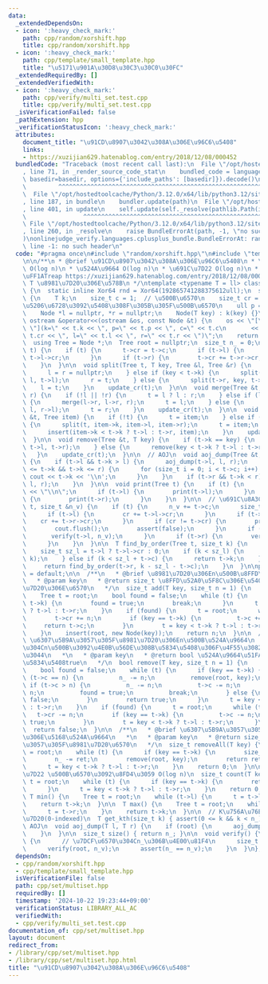 ```yaml
---
data:
  _extendedDependsOn:
  - icon: ':heavy_check_mark:'
    path: cpp/random/xorshift.hpp
    title: cpp/random/xorshift.hpp
  - icon: ':heavy_check_mark:'
    path: cpp/template/small_template.hpp
    title: "\u5171\u901A\u30D8\u30C3\u30C0\u30FC"
  _extendedRequiredBy: []
  _extendedVerifiedWith:
  - icon: ':heavy_check_mark:'
    path: cpp/verify/multi_set.test.cpp
    title: cpp/verify/multi_set.test.cpp
  _isVerificationFailed: false
  _pathExtension: hpp
  _verificationStatusIcon: ':heavy_check_mark:'
  attributes:
    document_title: "\u91CD\u8907\u3042\u308A\u306E\u96C6\u5408"
    links:
    - https://xuzijian629.hatenablog.com/entry/2018/12/08/000452
  bundledCode: "Traceback (most recent call last):\n  File \"/opt/hostedtoolcache/Python/3.12.0/x64/lib/python3.12/site-packages/onlinejudge_verify/documentation/build.py\"\
    , line 71, in _render_source_code_stat\n    bundled_code = language.bundle(stat.path,\
    \ basedir=basedir, options={'include_paths': [basedir]}).decode()\n          \
    \         ^^^^^^^^^^^^^^^^^^^^^^^^^^^^^^^^^^^^^^^^^^^^^^^^^^^^^^^^^^^^^^^^^^^^^^^^^^^^^^^^^\n\
    \  File \"/opt/hostedtoolcache/Python/3.12.0/x64/lib/python3.12/site-packages/onlinejudge_verify/languages/cplusplus.py\"\
    , line 187, in bundle\n    bundler.update(path)\n  File \"/opt/hostedtoolcache/Python/3.12.0/x64/lib/python3.12/site-packages/onlinejudge_verify/languages/cplusplus_bundle.py\"\
    , line 401, in update\n    self.update(self._resolve(pathlib.Path(included), included_from=path))\n\
    \                ^^^^^^^^^^^^^^^^^^^^^^^^^^^^^^^^^^^^^^^^^^^^^^^^^^^^^^^^^\n \
    \ File \"/opt/hostedtoolcache/Python/3.12.0/x64/lib/python3.12/site-packages/onlinejudge_verify/languages/cplusplus_bundle.py\"\
    , line 260, in _resolve\n    raise BundleErrorAt(path, -1, \"no such header\"\
    )\nonlinejudge_verify.languages.cplusplus_bundle.BundleErrorAt: random/xorshift.hpp:\
    \ line -1: no such header\n"
  code: "#pragma once\n#include \"random/xorshift.hpp\"\n#include \"template/small_template.hpp\"\
    \n\n/**\n * @brief \u91CD\u8907\u3042\u308A\u306E\u96C6\u5408\n * \u633F\u5165\
    \ O(log n)\n * \u524A\u9664 O(log n)\n * \u691C\u7D22 O(log n)\n * \u5B9F\u88C5\
    \uFF1ATreap https://xuzijian629.hatenablog.com/entry/2018/12/08/000452\n * @tparam\
    \ T \u8981\u7D20\u306E\u578B\n */\ntemplate <typename T = ll> class TreeMultiSet\
    \ {\n  static inline Xor64 rnd = Xor64(192865741288375612ull);\n  struct Node\
    \ {\n    T k;\n    size_t c = 1;  // \u500B\u6570\n    size_t cr = 1; // \u90E8\
    \u5206\u6728\u3092\u5408\u308F\u305B\u305F\u500B\u6570\n    ull p = rnd.get();\n\
    \    Node *l = nullptr, *r = nullptr;\n    Node(T key) : k(key) {}\n  };\n  friend\
    \ ostream &operator<<(ostream &os, const Node &t) {\n    os << \"[\" << &t <<\
    \ \"](k=\" << t.k << \", p=\" << t.p << \", c=\" << t.c\n       << \", cr=\" <<\
    \ t.cr << \", l=\" << t.l << \", r=\" << t.r << \")\";\n    return os;\n  }\n\
    \  using Tree = Node *;\n  Tree root = nullptr;\n  size_t n_ = 0;\n\n  void update_cr(Tree\
    \ t) {\n    if (t) {\n      t->cr = t->c;\n      if (t->l) {\n        t->cr +=\
    \ t->l->cr;\n      }\n      if (t->r) {\n        t->cr += t->r->cr;\n      }\n\
    \    }\n  }\n\n  void split(Tree t, T key, Tree &l, Tree &r) {\n    if (!t) {\n\
    \      l = r = nullptr;\n    } else if (key < t->k) {\n      split(t->l, key,\
    \ l, t->l);\n      r = t;\n    } else {\n      split(t->r, key, t->r, r);\n  \
    \    l = t;\n    }\n    update_cr(t);\n  }\n\n  void merge(Tree &t, Tree l, Tree\
    \ r) {\n    if (!l || !r) {\n      t = l ? l : r;\n    } else if (l->p > r->p)\
    \ {\n      merge(l->r, l->r, r);\n      t = l;\n    } else {\n      merge(r->l,\
    \ l, r->l);\n      t = r;\n    }\n    update_cr(t);\n  }\n\n  void insert(Tree\
    \ &t, Tree item) {\n    if (!t) {\n      t = item;\n    } else if (item->p > t->p)\
    \ {\n      split(t, item->k, item->l, item->r);\n      t = item;\n    } else {\n\
    \      insert(item->k < t->k ? t->l : t->r, item);\n    }\n    update_cr(t);\n\
    \  }\n\n  void remove(Tree &t, T key) {\n    if (t->k == key) {\n      merge(t,\
    \ t->l, t->r);\n    } else {\n      remove(key < t->k ? t->l : t->r, key);\n \
    \   }\n    update_cr(t);\n  }\n\n  // AOJ\n  void aoj_dump(Tree &t, T l, T r)\
    \ {\n    if (t->l && t->k > l) {\n      aoj_dump(t->l, l, r);\n    }\n    if (l\
    \ <= t->k && t->k <= r) {\n      for (size_t i = 0; i < t->c; i++) {\n       \
    \ cout << t->k << '\\n';\n      }\n    }\n    if (t->r && t->k < r) {\n      aoj_dump(t->r,\
    \ l, r);\n    }\n  }\n\n  void print(Tree t) {\n    if (t) {\n      cout << (*t)\
    \ << \"\\n\";\n      if (t->l) {\n        print(t->l);\n      }\n      if (t->r)\
    \ {\n        print(t->r);\n      }\n    }\n  }\n\n  // \u691C\u8A3C\n  void verify(Tree\
    \ t, size_t &n_v) {\n    if (t) {\n      n_v += t->c;\n      size_t cr = t->c;\n\
    \      if (t->l) {\n        cr += t->l->cr;\n      }\n      if (t->r) {\n    \
    \    cr += t->r->cr;\n      }\n      if (cr != t->cr) {\n        print(root);\n\
    \        cout.flush();\n        assert(false);\n      }\n      if (t->l) {\n \
    \       verify(t->l, n_v);\n      }\n      if (t->r) {\n        verify(t->r, n_v);\n\
    \      }\n    }\n  }\n\n  T find_by_order(Tree t, size_t k) {\n    assert(t);\n\
    \    size_t sz_l = t->l ? t->l->cr : 0;\n    if (k < sz_l) {\n      return find_by_order(t->l,\
    \ k);\n    } else if (k < sz_l + t->c) {\n      return t->k;\n    } else {\n \
    \     return find_by_order(t->r, k - sz_l - t->c);\n    }\n  }\n\npublic:\n  TreeMultiSet()\
    \ = default;\n\n  /**\n   * @brief \u8981\u7D20\u306En\u500B\u8FFD\u52A0\n   *\n\
    \   * @param key\n   * @return size_t \u8FFD\u52A0\u5F8C\u306E\u540C\u3058\u8981\
    \u7D20\u306E\u6570\n   */\n  size_t add(T key, size_t n = 1) {\n    n_ += n;\n\
    \    Tree t = root;\n    bool found = false;\n    while (t) {\n      if (key ==\
    \ t->k) {\n        found = true;\n        break;\n      }\n      t = key < t->k\
    \ ? t->l : t->r;\n    }\n    if (found) {\n      t = root;\n      while (t) {\n\
    \        t->cr += n;\n        if (key == t->k) {\n          t->c += n;\n     \
    \     return t->c;\n        }\n        t = key < t->k ? t->l : t->r;\n      }\n\
    \    }\n    insert(root, new Node(key));\n    return n;\n  }\n\n  /**\n   * @brief\
    \ \u6307\u5B9A\u3057\u305F\u8981\u7D20\u306En\u500B\u524A\u9664\n   * \u8981\u7D20\
    \u304Cn\u500B\u3092\u4E0B\u56DE\u308B\u5834\u5408\u306F\u4F55\u3082\u3057\u306A\
    \u3044\n   *\n   * @param key\n   * @return bool \u524A\u9664\u51FA\u6765\u305F\
    \u5834\u5408true\n   */\n  bool remove(T key, size_t n = 1) {\n    Tree t = root;\n\
    \    bool found = false;\n    while (t) {\n      if (key == t->k) {\n        if\
    \ (t->c == n) {\n          n_ -= n;\n          remove(root, key);\n        } else\
    \ if (t->c > n) {\n          n_ -= n;\n          t->c -= n;\n          t->cr -=\
    \ n;\n          found = true;\n          break;\n        } else {\n          return\
    \ false;\n        }\n        return true;\n      }\n      t = key < t->k ? t->l\
    \ : t->r;\n    }\n    if (found) {\n      t = root;\n      while (t) {\n     \
    \   t->cr -= n;\n        if (key == t->k) {\n          t->c -= n;\n          return\
    \ true;\n        }\n        t = key < t->k ? t->l : t->r;\n      }\n    }\n  \
    \  return false;\n  }\n\n  /**\n   * @brief \u6307\u5B9A\u3057\u305F\u8981\u7D20\
    \u306E\u5168\u524A\u9664\n   *\n   * @param key\n   * @return size_t \u524A\u9664\
    \u3057\u305F\u8981\u7D20\u6570\n   */\n  size_t removeAll(T key) {\n    Tree t\
    \ = root;\n    while (t) {\n      if (key == t->k) {\n        size_t ret = t->c;\n\
    \        n_ -= ret;\n        remove(root, key);\n        return ret;\n      }\n\
    \      t = key < t->k ? t->l : t->r;\n    }\n    return 0;\n  }\n\n  // \u691C\
    \u7D22 \u500B\u6570\u3092\u8FD4\u3059 O(log n)\n  size_t count(T key) {\n    Tree\
    \ t = root;\n    while (t) {\n      if (key == t->k) {\n        return t->c;\n\
    \      }\n      t = key < t->k ? t->l : t->r;\n    }\n    return 0;\n  }\n\n \
    \ T min() {\n    Tree t = root;\n    while (t->l) {\n      t = t->l;\n    }\n\
    \    return t->k;\n  }\n\n  T max() {\n    Tree t = root;\n    while (t->r) {\n\
    \      t = t->r;\n    }\n    return t->k;\n  }\n\n  // K\u756A\u76EE\u306E\u8981\
    \u7D20(0-indexed)\n  T get_kth(size_t k) { assert(0 <= k && k < n_); }\n\n  //\
    \ AOJ\n  void aoj_dump(T l, T r) {\n    if (root) {\n      aoj_dump(root, l, r);\n\
    \    }\n  }\n\n  size_t size() { return n_; }\n\n  void verify() {\n    if (root)\
    \ {\n      // \u7DCF\u6570\u304Cn_\u306B\u4E00\u81F4\n      size_t n_v = 0;\n\
    \      verify(root, n_v);\n      assert(n_ == n_v);\n    }\n  }\n};\n"
  dependsOn:
  - cpp/random/xorshift.hpp
  - cpp/template/small_template.hpp
  isVerificationFile: false
  path: cpp/set/multiset.hpp
  requiredBy: []
  timestamp: '2024-10-22 19:23:44+09:00'
  verificationStatus: LIBRARY_ALL_AC
  verifiedWith:
  - cpp/verify/multi_set.test.cpp
documentation_of: cpp/set/multiset.hpp
layout: document
redirect_from:
- /library/cpp/set/multiset.hpp
- /library/cpp/set/multiset.hpp.html
title: "\u91CD\u8907\u3042\u308A\u306E\u96C6\u5408"
---
```

